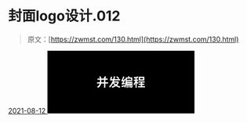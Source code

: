 <!--yml
category: 未分类
date: 0001-01-01 00:00:00
--->

# 封面logo设计.012

> 原文：[https://zwmst.com/130.html](https://zwmst.com/130.html)

   [ <time datetime="2021-08-12T09:21:21+08:00"> 2021-08-12 </time> ](https://zwmst.com/%e5%b0%81%e9%9d%a2logo%e8%ae%be%e8%ae%a1-012-2)  [![](img/82ba1f3dd7afb6c8dad44b0b6b7bb4a5.png)](https://zwmst.com/wp-content/uploads/2021/08/1628731281-a50c3c85919a253.jpeg)